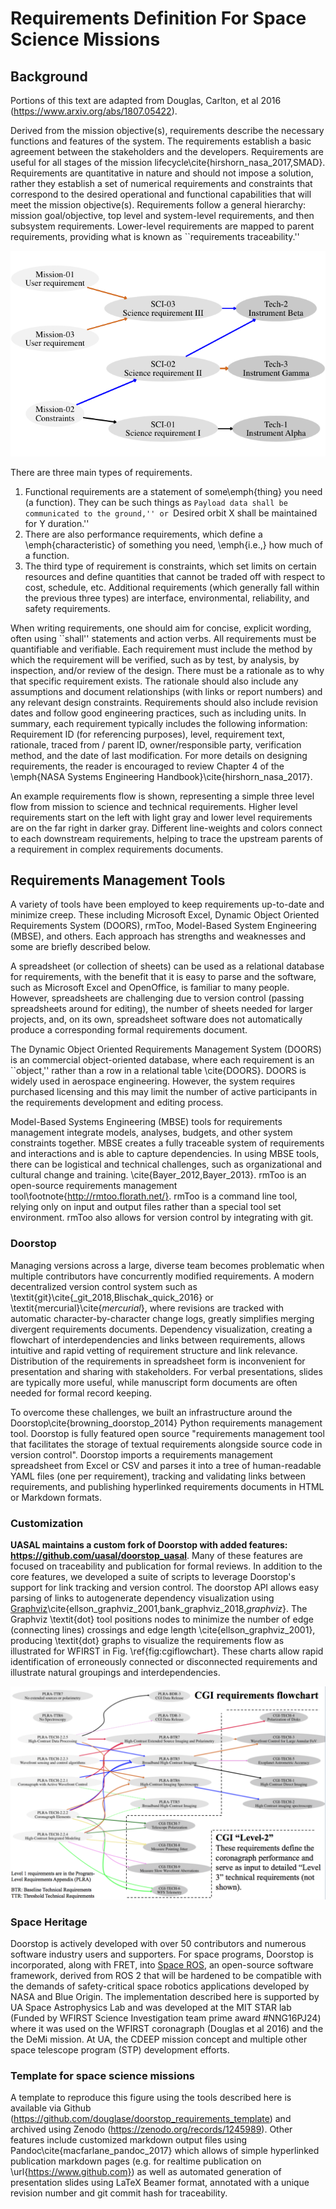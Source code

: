# Requirements Definition For Space Science Missions

## Background
Portions of this text are adapted from Douglas, Carlton, et al 2016 (https://www.arxiv.org/abs/1807.05422).

Derived from the mission objective(s), requirements describe the necessary functions and features of the system. The requirements establish a basic agreement between the stakeholders and the developers. Requirements are useful for all stages of the mission lifecycle\cite{hirshorn_nasa_2017,SMAD}. Requirements are quantitative in nature and should not impose a solution, rather they establish a set of numerical requirements and constraints that correspond to the desired operational and functional capabilities that will meet the mission objective(s). Requirements follow a general hierarchy: mission goal/objective, top level and system-level requirements, and then subsystem requirements. 
Lower-level requirements are mapped to parent requirements, providing what is known as ``requirements traceability.'' 

![Example requirements flow.](assets/Digraph_gv.png)

There are three main types of requirements.
1. Functional requirements are a statement of some\emph{thing} you need (a function). They can be such things as ``Payload data shall be communicated to the ground,'' or ``Desired orbit X shall be maintained for Y duration.''
2. There are also performance requirements, which define a \emph{characteristic} of something you need, \emph{i.e.,} how much of a function.
3.  The third type of requirement is constraints, which set limits on certain resources and define quantities that cannot be traded off with respect to cost, schedule, etc. Additional requirements (which generally fall within the previous three types) are interface, environmental, reliability, and safety requirements.

When writing requirements, one should aim for concise, explicit wording, often using ``shall'' statements and action verbs. 
All requirements must be quantifiable and verifiable. Each requirement must include the method by which the requirement will be verified, such as by test, by analysis, by inspection, and/or review of the design. There must be a rationale as to why that specific requirement exists. The rationale should also include any assumptions and document relationships (with links or report numbers) and any relevant design constraints. Requirements should also include revision dates and follow good engineering practices, such as including units. In summary, each requirement typically includes the following information: Requirement ID (for referencing purposes), level, requirement text, rationale, traced from / parent ID, owner/responsible party, verification method, and the date of last modification.
For more details on designing requirements, the reader is encouraged to review Chapter 4 of the \emph{NASA Systems Engineering Handbook}\cite{hirshorn_nasa_2017}. 


An example requirements  flow is shown, representing a simple three level flow from mission to science and technical requirements. 
Higher level requirements start on the left with light gray and lower level requirements are on the far right in darker gray.
Different line-weights and colors connect to each downstream requirements, helping to trace the upstream parents of a requirement in complex requirements documents.


## Requirements Management Tools

A variety of tools have been employed to keep requirements up-to-date and minimize creep. These including Microsoft Excel, Dynamic Object Oriented Requirements System (DOORS), rmToo, Model-Based System Engineering (MBSE), and others.
Each approach has strengths and weaknesses and some are briefly described below. 

A  spreadsheet (or collection of sheets) can be used as a relational database for requirements, with the benefit that it is easy to parse and the software, such as Microsoft Excel and OpenOffice, is familiar to many people.
 However, spreadsheets are challenging due to version control (passing spreadsheets around for editing), the number of sheets needed for larger projects, and, on its own, spreadsheet software does not automatically produce a corresponding formal requirements document.

The Dynamic Object Oriented Requirements Management System (DOORS) is an commercial object-oriented database, where each requirement is an ``object,'' rather than a row in a relational table \cite{DOORS}. 
DOORS is widely used in aerospace engineering. However, the system requires purchased licensing and this may limit the number of active participants in the requirements development and editing process.

Model-Based Systems Engineering (MBSE) tools for requirements management integrate models, analyses, budgets, and other system constraints together. MBSE creates a fully traceable system of requirements and interactions and is able to capture dependencies. In using MBSE tools, there can be logistical and technical challenges, such as organizational and cultural change and training.   \cite{Bayer_2012,Bayer_2013}.  rmToo is an open-source requirements management tool\footnote{http://rmtoo.florath.net/}. rmToo is a command line tool, relying only on input and output files rather than a special tool set environment. rmToo also allows for  version control by integrating with git. 

### Doorstop

Managing versions across a large, diverse team becomes problematic when multiple contributors have concurrently modified requirements. 
A modern decentralized version control system such as \textit{git}\cite{_git_2018,Blischak_quick_2016} or \textit{mercurial}\cite{_mercurial_}, where revisions are tracked  with automatic character-by-character change logs, greatly simplifies merging divergent requirements documents. 
Dependency visualization, creating a flowchart of interdependencies and links between requirements, allows intuitive and rapid vetting of requirement structure and link relevance.
Distribution of the requirements in spreadsheet form is inconvenient for presentation and sharing with stakeholders. For verbal presentations, slides are typically more useful, while manuscript form documents are often needed for formal record keeping. 

To overcome these challenges, we built an infrastructure around the Doorstop\cite{browning_doorstop_2014} Python requirements management tool. Doorstop is fully featured open source "requirements management tool that facilitates the storage of textual requirements alongside source code in version control".
Doorstop imports a requirements management spreadsheet from Excel or CSV and parses it into a tree of human-readable YAML files (one per requirement), tracking and validating links between requirements, and publishing hyperlinked requirements documents in HTML or Markdown formats.



### Customization

**UASAL maintains a custom fork of Doorstop with added features: https://github.com/uasal/doorstop_uasal**. Many of these features are focused on traceability and publication for formal reviews.
In addition to the core features, we developed a suite of scripts to leverage Doorstop's support for link tracking and version control. 
The doorstop API allows easy parsing of links to autogenerate dependency visualization using [Graphviz](https://github.com/xflr6/graphviz)\cite{ellson_graphviz_2001,bank_graphviz_2018,_graphviz_}.
The Graphviz \textit{dot} tool positions nodes to minimize the number of edge (connecting lines) crossings and edge length \cite{ellson_graphviz_2001}, producing
\textit{dot}  graphs to visualize the requirements flow as illustrated for WFIRST in  Fig. \ref{fig:cgiflowchart}. These charts allow rapid identification of erroneously connected or disconnected requirements and illustrate natural groupings and interdependencies.

![WFIRST CGI requirements flow from objectives to Level 2. Level 2 requirements are outlined by the dashed line.  Version 4.8, \textit{git commit}:1a54825. This flowchart was automatically generated using Graphviz and Doorstop (see Section \ref{sec:approach}).\label{fig:cgiflowchart}](assets/cgiflowchart_spie_asti.png)



### Space Heritage

Doorstop is actively developed with over 50 contributors and numerous software industry users and supporters. For space programs, Doorstop is incorporated, along with FRET, into [Space ROS](https://space-ros.github.io/docs/rolling/Related-Projects/Doorstop.html),  an open-source software framework, derived from ROS 2 that will be hardened to be compatible with the demands of safety-critical space robotics applications developed by NASA and Blue Origin. The implementation described here is supported by UA Space Astrophysics Lab and was developed at the MIT STAR lab (Funded by WFIRST Science Investigation team prime award #NNG16PJ24) where it was used on the WFIRST coronagraph (Douglas et al 2016) and the the DeMi mission. At UA, the CDEEP mission concept and multiple other space telescope program (STP) development efforts. 


### Template for space science missions

A template to reproduce this figure using the tools described here is available via Github (https://github.com/douglase/doorstop_requirements_template) and archived using Zenodo (https://zenodo.org/records/1245989). 
Other features include customized markdown output files using Pandoc\cite{macfarlane_pandoc_2017} which allows of simple hyperlinked publication markdown pages (e.g. for realtime publication on \url{https://www.github.com}) as well as automated generation of presentation slides using LaTeX Beamer format,  annotated with a unique revision number and git commit hash for traceability.

